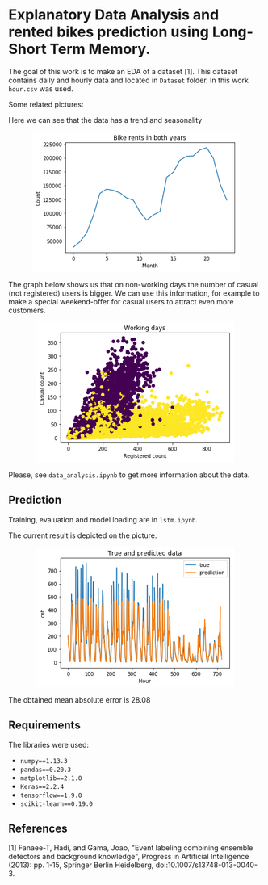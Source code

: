 # Explanatory Data Analysis and rented bikes prediction using Long-Short Term Memory.


The goal of this work is to make an EDA of a dataset [1]. This dataset contains daily and hourly data and located in `Dataset` folder. In this work `hour.csv` was used. 

Some related pictures:

Here we can see that the data has a trend and seasonality

<center><img src="img/month_data.png"></center>

The graph below shows us that on non-working days the number of casual (not registered) users is bigger. We can use this information, for example to make a special weekend-offer for casual users to attract even more customers. 

<center><img src="img/casual_registered.png"></center>


Please, see `data_analysis.ipynb` to get more information about the data.

## Prediction
Training, evaluation and model loading are in `lstm.ipynb`.

The current result is depicted on the picture.

<center><img src="img/prediction.png"></center>

The obtained mean absolute error is 28.08

## Requirements
The libraries were used:
- `numpy==1.13.3`
- `pandas==0.20.3`
- `matplotlib==2.1.0`
- `Keras==2.2.4`
- `tensorflow==1.9.0`
- `scikit-learn==0.19.0`

## References
[1] Fanaee-T, Hadi, and Gama, Joao, "Event labeling combining ensemble detectors and background knowledge", Progress in Artificial Intelligence (2013): pp. 1-15, Springer Berlin Heidelberg, doi:10.1007/s13748-013-0040-3.
